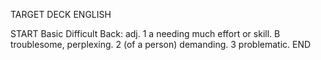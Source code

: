 TARGET DECK
ENGLISH

START
Basic
Difficult
Back: adj. 1 a needing much effort or skill. B troublesome, perplexing. 2 (of a person) demanding. 3 problematic.
END
